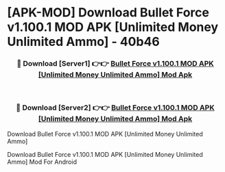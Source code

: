 # [APK-MOD] Download Bullet Force v1.100.1 MOD APK [Unlimited Money Unlimited Ammo] - 40b46


<div align="center">
<h3>🔴 Download [Server1] 👉👉 <a href="https://apk-comot.site?title=Bullet_Force_v1.100.1_MOD_APK_[Unlimited_Money_Unlimited_Ammo]">Bullet Force v1.100.1 MOD APK [Unlimited Money Unlimited Ammo] Mod Apk</a></h3><br>
<h3>🔴 Download [Server2] 👉👉 <a href="https://apk-comot.site?title=Bullet_Force_v1.100.1_MOD_APK_[Unlimited_Money_Unlimited_Ammo]">Bullet Force v1.100.1 MOD APK [Unlimited Money Unlimited Ammo] Mod Apk</a></h3>
</div>



Download Bullet Force v1.100.1 MOD APK [Unlimited Money Unlimited Ammo] 

Download Bullet Force v1.100.1 MOD APK [Unlimited Money Unlimited Ammo] Mod For Android